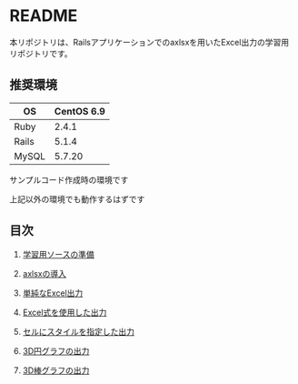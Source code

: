# README

本リポジトリは、Railsアプリケーションでのaxlsxを用いたExcel出力の学習用リポジトリです。

## 推奨環境

|OS   |CentOS 6.9|
|-----|----------|
|Ruby |2.4.1     |
|Rails|5.1.4     |
|MySQL|5.7.20    |

サンプルコード作成時の環境です

上記以外の環境でも動作するはずです

## 目次

1. [学習用ソースの準備](1.学習用ソースの準備.md)

1. [axlsxの導入](2.axlsxの導入.md)

1. [単純なExcel出力](3.単純なExcel出力.md)

1. [Excel式を使用した出力](4.Excel式を使用した出力.md)

1. [セルにスタイルを指定した出力](5.セルにスタイルを指定した出力.md)

1. [3D円グラフの出力](6.3D円グラフの出力.md)

1. [3D棒グラフの出力](7.3D棒グラフの出力.md)

